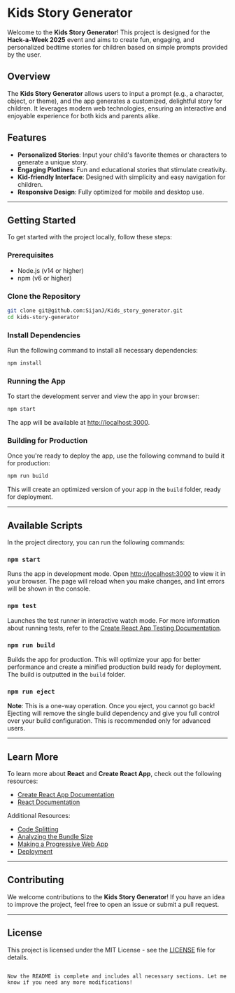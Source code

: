 # Kids Story Generator

Welcome to the **Kids Story Generator**! This project is designed for the **Hack-a-Week 2025** event and aims to create fun, engaging, and personalized bedtime stories for children based on simple prompts provided by the user.

## Overview

The **Kids Story Generator** allows users to input a prompt (e.g., a character, object, or theme), and the app generates a customized, delightful story for children. It leverages modern web technologies, ensuring an interactive and enjoyable experience for both kids and parents alike.

## Features
- **Personalized Stories**: Input your child's favorite themes or characters to generate a unique story.
- **Engaging Plotlines**: Fun and educational stories that stimulate creativity.
- **Kid-friendly Interface**: Designed with simplicity and easy navigation for children.
- **Responsive Design**: Fully optimized for mobile and desktop use.

---

## Getting Started

To get started with the project locally, follow these steps:

### Prerequisites
- Node.js (v14 or higher)
- npm (v6 or higher)

### Clone the Repository

```bash
git clone git@github.com:SijanJ/Kids_story_generator.git
cd kids-story-generator
```

### Install Dependencies

Run the following command to install all necessary dependencies:

```bash
npm install
```

### Running the App

To start the development server and view the app in your browser:

```bash
npm start
```

The app will be available at [http://localhost:3000](http://localhost:3000).

### Building for Production

Once you're ready to deploy the app, use the following command to build it for production:

```bash
npm run build
```

This will create an optimized version of your app in the `build` folder, ready for deployment.

---

## Available Scripts

In the project directory, you can run the following commands:

### `npm start`

Runs the app in development mode. Open [http://localhost:3000](http://localhost:3000) to view it in your browser. The page will reload when you make changes, and lint errors will be shown in the console.

### `npm test`

Launches the test runner in interactive watch mode. For more information about running tests, refer to the [Create React App Testing Documentation](https://facebook.github.io/create-react-app/docs/running-tests).

### `npm run build`

Builds the app for production. This will optimize your app for better performance and create a minified production build ready for deployment. The build is outputted in the `build` folder.

### `npm run eject`

**Note**: This is a one-way operation. Once you eject, you cannot go back! Ejecting will remove the single build dependency and give you full control over your build configuration. This is recommended only for advanced users.

---

## Learn More

To learn more about **React** and **Create React App**, check out the following resources:

- [Create React App Documentation](https://facebook.github.io/create-react-app/docs/getting-started)
- [React Documentation](https://reactjs.org/docs/getting-started.html)

Additional Resources:
- [Code Splitting](https://facebook.github.io/create-react-app/docs/code-splitting)
- [Analyzing the Bundle Size](https://facebook.github.io/create-react-app/docs/analyzing-the-bundle-size)
- [Making a Progressive Web App](https://facebook.github.io/create-react-app/docs/making-a-progressive-web-app)
- [Deployment](https://facebook.github.io/create-react-app/docs/deployment)

---

## Contributing

We welcome contributions to the **Kids Story Generator**! If you have an idea to improve the project, feel free to open an issue or submit a pull request.

---

## License

This project is licensed under the MIT License - see the [LICENSE](LICENSE) file for details.
```

Now the README is complete and includes all necessary sections. Let me know if you need any more modifications!